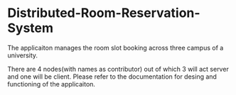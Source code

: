 # Distributed-Room-Reservation-System

The applicaiton manages the room slot booking across three campus of a university.
 
There are 4 nodes(with names as contributor) out of which 3 will act server and one will be client. 
Please refer to the documentation for desing and functioning of the applicaiton.
